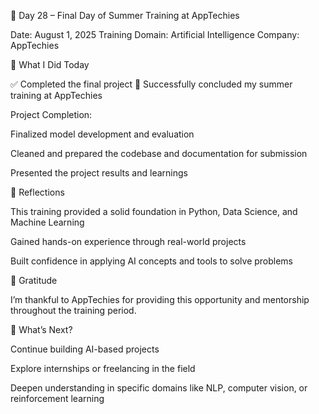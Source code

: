📅 Day 28 – Final Day of Summer Training at AppTechies

Date: August 1, 2025
Training Domain: Artificial Intelligence
Company: AppTechies

🎉 What I Did Today

✅ Completed the final project
🏁 Successfully concluded my summer training at AppTechies

Project Completion:

Finalized model development and evaluation

Cleaned and prepared the codebase and documentation for submission

Presented the project results and learnings


🧠 Reflections

This training provided a solid foundation in Python, Data Science, and Machine Learning

Gained hands-on experience through real-world projects

Built confidence in applying AI concepts and tools to solve problems


🙏 Gratitude

I’m thankful to AppTechies for providing this opportunity and mentorship throughout the training period.

🚀 What’s Next?

Continue building AI-based projects

Explore internships or freelancing in the field

Deepen understanding in specific domains like NLP, computer vision, or reinforcement learning
